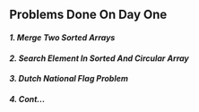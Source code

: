 ## **Problems Done On Day One**

#### *1. Merge Two Sorted Arrays*

#### *2. Search Element In Sorted And Circular Array*

#### *3. Dutch National Flag Problem*

#### *4. Cont...*
